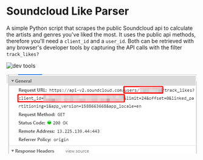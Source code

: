 # Soundcloud Like Parser

A simple Python script that scrapes the public Soundcloud api to calculate the artists and genres you've liked the most. 
It uses the public api methods, therefore you'll need a `client_id` and a `user_id`. Both can be retrieved with any browser's developer tools by capturing the API calls with the filter `track_likes?`

![dev tools](https://raw.githubusercontent.com/NoSecurityBlog/Soundcloud-Like-Parser/master/img/devtools.jpg)

![closeup](https://raw.githubusercontent.com/NoSecurityBlog/Soundcloud-Like-Parser/master/img/closeup.png)
